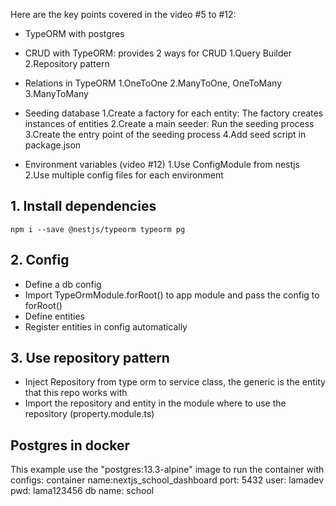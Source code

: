 Here are the key points covered in the video #5 to #12:

- TypeORM with postgres
- CRUD with TypeORM: provides 2 ways for CRUD
  1.Query Builder
  2.Repository pattern

- Relations in TypeORM
  1.OneToOne
  2.ManyToOne, OneToMany
  3.ManyToMany
- Seeding database
  1.Create a factory for each entity: The factory creates instances of entities
  2.Create a main seeder: Run the seeding process
  3.Create the entry point of the seeding process
  4.Add seed script in package.json
- Environment variables (video #12)
  1.Use ConfigModule from nestjs
  2.Use multiple config files for each environment

## 1. Install dependencies

```
npm i --save @nestjs/typeorm typeorm pg
```

## 2. Config

- Define a db config
- Import TypeOrmModule.forRoot() to app module and pass the config to forRoot()
- Define entities
- Register entities in config automatically

## 3. Use repository pattern

- Inject Repository from type orm to service class, the generic is the entity that this repo works with
- Import the repository and entity in the module where to use the repository (property.module.ts)

## Postgres in docker

This example use the "postgres:13.3-alpine" image to run the container with configs:
container name:nextjs_school_dashboard
port: 5432
user: lamadev
pwd: lama123456
db name: school

